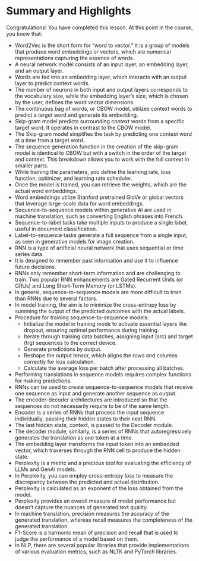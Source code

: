 # Summary and Highlights

Congratulations! You have completed this lesson. At this point in the course, you know that:

* Word2Vec is the short form for “word to vector.” It is a group of models that produce word embeddings or vectors, which are numerical representations capturing the essence of words.
* A neural network model consists of an input layer, an embedding layer, and an output layer.
* Words are fed into an embedding layer, which interacts with an output layer to predict context words.
* The number of neurons in both input and output layers corresponds to the vocabulary size, while the embedding layer’s size, which is chosen by the user, defines the word vector dimensions.
* The continuous bag of words, or CBOW model, utilizes context words to predict a target word and generate its embedding.
* Skip-gram model predicts surrounding context words from a specific target word. It operates in contrast to the CBOW model.
* The Skip-gram model simplifies the task by predicting one context word at a time from a target word. 
* The sequence generation function in the creation of the skip-gram model is identical to CBOW but with a switch in the order of the target and context. This breakdown allows you to work with the full context in smaller parts.
* While training the parameters, you define the learning rate, loss function, optimizer, and learning rate scheduler.
* Once the model is trained, you can retrieve the weights, which are the actual word embeddings.
* Word embeddings utilize Stanford pretrained GloVe or global vectors that leverage large-scale data for word embeddings.
* Sequence-to-sequence models within generative AI are used in machine translation, such as converting English phrases into French.
* Sequence-to-label tasks take multiple inputs to produce a single label, useful in document classification. 
* Label-to-sequence tasks generate a full sequence from a single input, as seen in generative models for image creation.
* RNN is a type of artificial neural network that uses sequential or time series data. 
* It is designed to remember past information and use it to influence future decisions.
* RNNs only remember short-term information and are challenging to train. Two popular RNN enhancements are Gated Recurrent Units (or GRUs) and Long Short-Term Memory (or LSTMs).
* In general, sequence-to-sequence models are more difficult to train than RNNs due to several factors.
* In model training, the aim is to minimize the cross-entropy loss by summing the output of the predicted outcomes with the actual labels.
* Procedure for training sequence-to-sequence models: 
  * Initialize the model in training mode to activate essential layers like dropout, ensuring optimal performance during training.
  * Iterate through training data batches, assigning input (src) and target (trg) sequences to the correct device.
  * Generate predictions by output.
  * Reshape the output tensor, which aligns the rows and columns correctly for loss calculation.
  * Calculate the average loss per batch after processing all batches.
* Performing translations in sequence models requires complex functions for making predictions.
* RNNs can be used to create sequence-to-sequence models that receive one sequence as input and generate another sequence as output. 
* The encoder-decoder architectures are introduced so that the sequences do not necessarily require to be of the same length.
* Encoder is a series of RNNs that process the input sequence individually, passing their hidden states to their next RNN. 
* The last hidden state, context, is passed to the Decoder module. 
* The decoder module, similarly, is a series of RNNs that autoregressively generates the translation as one token at a time.
* The embedding layer transforms the input token into an embedded vector, which traverses through the RNN cell to produce the hidden state.
* Perplexity is a metric and a precious tool for evaluating the efficiency of LLMs and GenAI models.
* In Perplexity, you can employ cross-entropy loss to measure the discrepancy between the predicted and actual distribution.
* Perplexity is calculated as an exponent of the loss obtained from the model.
* Perplexity provides an overall measure of model performance but doesn’t capture the nuances of generated text quality.
* In machine translation, precision measures the accuracy of the generated translation, whereas recall measures the completeness of the generated translation.
* F1-Score is a harmonic mean of precision and recall that is used to judge the performance of a model based on them.
* In NLP, there are several popular libraries that provide implementations of various evaluation metrics, such as NLTK and PyTorch libraries.
